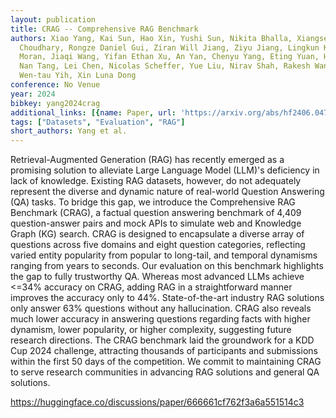 ```yaml
---
layout: publication
title: CRAG -- Comprehensive RAG Benchmark
authors: Xiao Yang, Kai Sun, Hao Xin, Yushi Sun, Nikita Bhalla, Xiangsen Chen, Sajal
  Choudhary, Rongze Daniel Gui, Ziran Will Jiang, Ziyu Jiang, Lingkun Kong, Brian
  Moran, Jiaqi Wang, Yifan Ethan Xu, An Yan, Chenyu Yang, Eting Yuan, Hanwen Zha,
  Nan Tang, Lei Chen, Nicolas Scheffer, Yue Liu, Nirav Shah, Rakesh Wanga, Anuj Kumar,
  Wen-tau Yih, Xin Luna Dong
conference: No Venue
year: 2024
bibkey: yang2024crag
additional_links: [{name: Paper, url: 'https://arxiv.org/abs/hf2406.04744'}]
tags: ["Datasets", "Evaluation", "RAG"]
short_authors: Yang et al.
---
```

Retrieval-Augmented Generation (RAG) has recently emerged as a promising solution to alleviate Large Language Model (LLM)'s deficiency in lack of knowledge. Existing RAG datasets, however, do not adequately represent the diverse and dynamic nature of real-world Question Answering (QA) tasks. To bridge this gap, we introduce the Comprehensive RAG Benchmark (CRAG), a factual question answering benchmark of 4,409 question-answer pairs and mock APIs to simulate web and Knowledge Graph (KG) search. CRAG is designed to encapsulate a diverse array of questions across five domains and eight question categories, reflecting varied entity popularity from popular to long-tail, and temporal dynamisms ranging from years to seconds. Our evaluation on this benchmark highlights the gap to fully trustworthy QA. Whereas most advanced LLMs achieve <=34% accuracy on CRAG, adding RAG in a straightforward manner improves the accuracy only to 44%. State-of-the-art industry RAG solutions only answer 63% questions without any hallucination. CRAG also reveals much lower accuracy in answering questions regarding facts with higher dynamism, lower popularity, or higher complexity, suggesting future research directions. The CRAG benchmark laid the groundwork for a KDD Cup 2024 challenge, attracting thousands of participants and submissions within the first 50 days of the competition. We commit to maintaining CRAG to serve research communities in advancing RAG solutions and general QA solutions.

https://huggingface.co/discussions/paper/666661cf762f3a6a551514c3